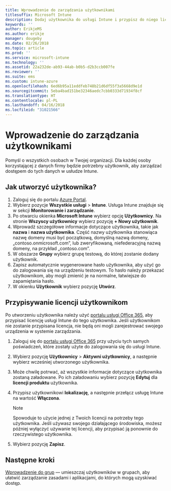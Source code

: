 ```yaml
---
title: Wprowadzenie do zarządzania użytkownikami
titlesuffix: Microsoft Intune
description: Dodaj użytkownika do usługi Intune i przypisz do niego licencję, aby umożliwić mu uzyskanie dostępu do zasobów firmy na urządzeniach mobilnych.
keywords: ''
author: ErikjeMS
ms.author: erikje
manager: dougeby
ms.date: 02/26/2018
ms.topic: article
ms.prod: ''
ms.service: microsoft-intune
ms.technology: ''
ms.assetid: 22a232de-ab93-44ab-b0b5-d2b3ccb007fe
ms.reviewer: ''
ms.suite: ems
ms.custom: intune-azure
ms.openlocfilehash: 6ed6b95a11eddfeb748b21d6df55f3a5668d9e1d
ms.sourcegitcommit: 5eba4bad151be32346aedc7cbb0333d71934f8cf
ms.translationtype: HT
ms.contentlocale: pl-PL
ms.lasthandoff: 04/16/2018
ms.locfileid: "31021566"
---
```

# <a name="get-started-managing-users"></a>Wprowadzenie do zarządzania użytkownikami

Pomyśl o wszystkich osobach w Twojej organizacji. Dla każdej osoby korzystającej z danych firmy będzie potrzebny użytkownik, aby zarządzać dostępem do tych danych w usłudze Intune.

## <a name="how-do-i-create-a-user"></a>Jak utworzyć użytkownika?

1. Zaloguj się do portalu [Azure Portal](https://portal.azure.com).
2. Wybierz pozycje **Wszystkie usługi** > **Intune**. Usługa Intune znajduje się w sekcji **Monitorowanie i zarządzanie**.
3. Po otwarciu okienka **Microsoft Intune** wybierz opcję **Użytkownicy**. Na stronie **Wszyscy użytkownicy** wybierz pozycję **+ Nowy użytkownik**.
4. Wprowadź szczegółowe informacje dotyczące użytkownika, takie jak **nazwa** i **nazwa użytkownika**. Część nazwy użytkownika stanowiąca nazwę domeny musi być początkową, domyślną nazwą domeny, „contoso.onmicrosoft.com”, lub zweryfikowaną, niefederacyjną nazwą domeny, na przykład „contoso.com”.
5. W obszarze **Grupy** wybierz grupę testową, do której zostanie dodany użytkownik.
6. Zapisz automatycznie wygenerowane hasło użytkownika, aby użyć go do zalogowania się na urządzeniu testowym. To hasło należy przekazać użytkownikom, aby mogli zmienić je na normalne, łatwiejsze do zapamiętania hasło.
7. W okienku **Użytkownik** wybierz pozycję **Utwórz**.

## <a name="assigning-licenses-to-users"></a>Przypisywanie licencji użytkownikom

Po utworzeniu użytkownika należy użyć [portalu usługi Office 365](http://go.microsoft.com/fwlink/p/?LinkId=698854), aby przypisać licencję usługi Intune do tego użytkownika. Jeśli użytkownikom nie zostanie przypisana licencja, nie będą oni mogli zarejestrować swojego urządzenia w systemie zarządzania.

1. Zaloguj się do [portalu usługi Office 365](http://go.microsoft.com/fwlink/p/?LinkId=698854) przy użyciu tych samych poświadczeń, które zostały użyte do zalogowania się do usługi Intune.
2. Wybierz pozycję **Użytkownicy** > **Aktywni użytkownicy**, a następnie wybierz wcześniej utworzonego użytkownika.
3. Może chwilę potrwać, aż wszystkie informacje dotyczące użytkownika zostaną załadowane. Po ich załadowaniu wybierz pozycję **Edytuj** dla **licencji produktu** użytkownika.
4. Przypisz użytkownikowi **lokalizację**, a następnie przełącz usługę Intune na wartość **Włączona**.

   > [!NOTE]
   > Spowoduje to użycie jednej z Twoich licencji na potrzeby tego użytkownika. Jeśli używasz swojego działającego środowiska, możesz później wyłączyć używanie tej licencji, aby przypisać ją ponownie do rzeczywistego użytkownika.

5. Wybierz pozycję **Zapisz**.

## <a name="next-steps"></a>Następne kroki

[Wprowadzenie do grup](get-started-groups.md) — umieszczaj użytkowników w grupach, aby ułatwić zarządzanie zasadami i aplikacjami, do których mogą uzyskiwać dostęp.
